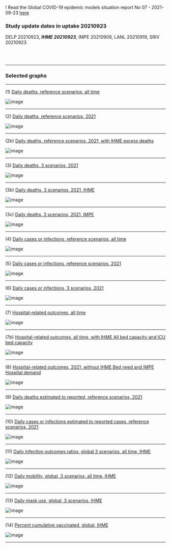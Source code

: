 ! Read the Global COVID-19 epidemic models situation report No 07 - 2021-09-23 [here](https://github.com/pourmalek/CovidVisualizedGlobal/blob/main/situation%20reports/07%20Global%20COVID-19%20epidemic%20models%20situation%20report%20No%2007%20–%202021-09-23.pdf)


### Study update dates in uptake 20210923

DELP 20210923, **_IHME 20210923_**, IMPE 20210909, LANL 20210919, SRIV 20210923



<br/><br/>

****


### Selected graphs


****

(1) [Daily deaths, reference scenarios, all time](https://github.com/pourmalek/CovidVisualizedGlobal/blob/main/20210923/output/merge/graph%2011a%20COVID-19%20daily%20deaths%2C%20global%2C%20reference%20scenarios%2C%20all%20time.pdf)

![image](https://user-images.githubusercontent.com/30849720/134702191-93c7113a-ef6e-47f9-8bfa-33b6920c5daa.png)

****

(2) [Daily deaths, reference scenarios, 2021](https://github.com/pourmalek/CovidVisualizedGlobal/blob/main/20210923/output/merge/graph%2012a%20COVID-19%20daily%20deaths%2C%20global%2C%20reference%20scenarios%2C%202021.pdf)

![image](https://user-images.githubusercontent.com/30849720/134702366-228ac2c9-ab41-441e-8e0e-593017faa9b7.png)

****

(2b) [Daily deaths, reference scenarios, 2021, with IHME excess deaths](https://github.com/pourmalek/CovidVisualizedGlobal/blob/main/20210923/output/merge/graph%2012b%20COVID-19%20daily%20deaths%2C%20global%2C%20reference%20scenarios%2C%202021%20with%20IHME%20excess%20deaths.pdf)

![image](https://user-images.githubusercontent.com/30849720/134702520-047a6ba8-262a-46de-9c4e-726b38271594.png)

****

(3) [Daily deaths, 3 scenarios, 2021](https://github.com/pourmalek/CovidVisualizedGlobal/blob/main/20210923/output/merge/graph%2014%20COVID-19%20daily%20deaths%2C%20global%2C%203%20scenarios%2C%202021.pdf)

![image](https://user-images.githubusercontent.com/30849720/134702638-86de0e75-33c3-4334-8884-f4be7e18811a.png)

****

(3b) [Daily deaths, 3 scenarios, 2021, IHME](https://github.com/pourmalek/CovidVisualizedGlobal/blob/main/20210923/output/merge/graph%2016%20COVID-19%20daily%20deaths%2C%20global%2C%203%20scenarios%2C%20uncertainty%2C%202021%2C%20IHME.pdf)

![image](https://user-images.githubusercontent.com/30849720/134703866-6c88f4dd-629c-482c-b4c8-a42b59f05ed3.png)

****

(3c) [Daily deaths, 3 scenarios, 2021, IMPE](https://github.com/pourmalek/CovidVisualizedGlobal/blob/main/20210923/output/merge/graph%2018%20COVID-19%20daily%20deaths%2C%20global%2C%203%20scenarios%2C%20uncertainty%2C%202021%2C%20IMPE.pdf)

![image](https://user-images.githubusercontent.com/30849720/134707594-71581cef-8e5d-439f-ab96-3e4b5636b7aa.png)

****

(4) [Daily cases or infections, reference scenarios, all time](https://github.com/pourmalek/CovidVisualizedGlobal/blob/main/20210923/output/merge/graph%2021%20COVID-19%20daily%20cases%2C%20global%2C%20reference%20scenarios.pdf)

![image](https://user-images.githubusercontent.com/30849720/134710408-2f4c0ab3-c5b9-4ec5-ab70-d57d2f5b72e0.png)

****

(5) [Daily cases or infections, reference scenarios, 2021](https://github.com/pourmalek/CovidVisualizedGlobal/blob/main/20210923/output/merge/graph%2022%20COVID-19%20daily%20cases%2C%20global%2C%20reference%20scenarios%2C%202021.pdf)

![image](https://user-images.githubusercontent.com/30849720/134710505-9286cc3a-37a2-429d-9dc1-1e937e78d84f.png)

****

(6) [Daily cases or infections, 3 scenarios, 2021](https://github.com/pourmalek/CovidVisualizedGlobal/blob/main/20210923/output/merge/graph%2024%20COVID-19%20daily%20cases%2C%20global%2C%203%20scenarios%2C%202021%2C%20uncertainty.pdf)

![image](https://user-images.githubusercontent.com/30849720/134710594-54048eee-478f-40f4-81a0-01939beafa74.png)

****

(7) [Hospital-related outcomes, all time](https://github.com/pourmalek/CovidVisualizedGlobal/blob/main/20210923/output/merge/graph%2061a%20COVID-19%20hospital-related%20outcomes.pdf)

![image](https://user-images.githubusercontent.com/30849720/134710670-4194cdca-3b54-447c-8b0b-b1a3b3683b06.png)

****

(7b) [Hospital-related outcomes, all time, with IHME All bed capacity and ICU bed capacity](https://github.com/pourmalek/CovidVisualizedGlobal/blob/main/20210923/output/merge/graph%2061b%20COVID-19%20hospital-related%20outcomes%20with%20bed%20capcity.pdf)

![image](https://user-images.githubusercontent.com/30849720/134710753-e2ef85f7-0695-4f47-9de7-c26df4f3a7b9.png)

****

(8) [Hospital-related outcomes, 2021, without IHME Bed need and IMPE Hospital demand](https://github.com/pourmalek/CovidVisualizedGlobal/blob/main/20210923/output/merge/graph%2062b%20COVID-19%20hospital-related%20outcomes%2C%20wo%20extremes%20ICU%20bed%20capcity.pdf)

![image](https://user-images.githubusercontent.com/30849720/134710885-e4f928b2-7446-4e28-8c49-85db43a7d804.png)

****

(9) [Daily deaths estimated to reported, reference scenarios, 2021](https://github.com/pourmalek/CovidVisualizedGlobal/blob/main/20210923/output/merge/graph%2082%20COVID-19%20daily%20deaths%20estimated%20to%20reported%2C%20global%2C%20reference%20scenarios%2C%202021.pdf)

![image](https://user-images.githubusercontent.com/30849720/134710983-016fbc98-d21f-45ec-aa4c-b8b578604d98.png)

****

(10) [Daily cases or infections estimated to reported cases, reference scenarios, 2021](https://github.com/pourmalek/CovidVisualizedGlobal/blob/main/20210923/output/merge/graph%2084%20COVID-19%20daily%20cases%20estimated%20to%20reported%2C%20global%2C%20reference%20scenarios%2C%202021.pdf)

![image](https://user-images.githubusercontent.com/30849720/134711091-bd95a45f-1d61-4d41-87ab-9894d50d4341.png)

****

(11) [Daily Infection outcomes ratios, global 3 scenarios, all time, IHME](https://github.com/pourmalek/CovidVisualizedGlobal/blob/main/20210923/output/merge/graph%2091%20COVID-19%20daily%20Infection%20outcomes%20ratios%2C%20global%203%20scenarios%2C%20IHME.pdf)

![image](https://user-images.githubusercontent.com/30849720/134711182-3bbb86ab-ed94-491c-81c2-d6e2d3847fbe.png)

****

(12) [Daily mobility, global, 3 scenarios, all time, IHME](https://github.com/pourmalek/CovidVisualizedGlobal/blob/main/20210923/output/merge/graph%2092%20COVID-19%20daily%20mobility%2C%20global%2C%203%20scenarios.pdf)

![image](https://user-images.githubusercontent.com/30849720/134711283-30574ced-90dc-4145-9ca3-b4015f6e9052.png)

****

(13) [Daily mask use, global, 3 scenarios, IHME](https://github.com/pourmalek/CovidVisualizedGlobal/blob/main/20210923/output/merge/graph%2093%20COVID-19%20daily%20mask_use%2C%20global%2C%203%20scenarios.pdf)

![image](https://user-images.githubusercontent.com/30849720/134711422-9edbb1b6-0390-448b-b3a8-32d92563ddc9.png)

****

(14) [Percent cumulative vaccinated, global, IHME](https://github.com/pourmalek/CovidVisualizedGlobal/blob/main/20210923/output/merge/graph%2094%20COVID-19%20percent%20cumulative%20vaccinated%2C%20global.pdf)

![image](https://user-images.githubusercontent.com/30849720/134711508-1b99001c-9ef3-4700-8ddc-efbdf014a6ff.png)

****




